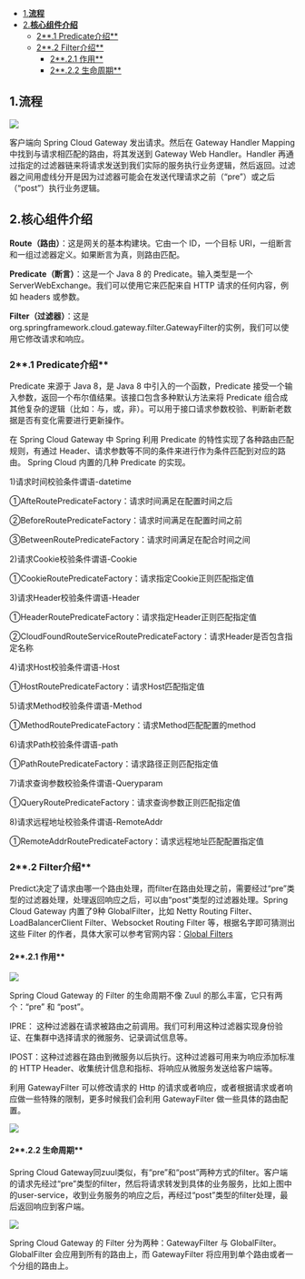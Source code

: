 * [1.**流程**](#1流程)
* [2.**核心组件介绍**](#2核心组件介绍)
  * [2**.1 Predicate介绍**](#21-predicate介绍)
  * [2**.2 Filter介绍**](#22-filter介绍)
    * [2**.2.1 作用**](#221-作用)
    * [2**.2.2 生命周期**](#222-生命周期)

## 1.**流程**

![](/assets/图片1.png)

客户端向  Spring Cloud Gateway 发出请求。然后在 Gateway Handler Mapping 中找到与请求相匹配的路由，将其发送到 Gateway Web Handler。Handler 再通过指定的过滤器链来将请求发送到我们实际的服务执行业务逻辑，然后返回。过滤器之间用虚线分开是因为过滤器可能会在发送代理请求之前（“pre”）或之后（“post”）执行业务逻辑。

## 2.**核心组件介绍**

**Route（路由）**：这是网关的基本构建块。它由一个 ID，一个目标 URI，一组断言和一组过滤器定义。如果断言为真，则路由匹配。

**Predicate（断言）**：这是一个 Java 8 的 Predicate。输入类型是一个 ServerWebExchange。我们可以使用它来匹配来自 HTTP 请求的任何内容，例如 headers 或参数。

**Filter（过滤器）**：这是org.springframework.cloud.gateway.filter.GatewayFilter的实例，我们可以使用它修改请求和响应。

### 2**.1 Predicate介绍**

Predicate 来源于 Java 8，是 Java 8 中引入的一个函数，Predicate 接受一个输入参数，返回一个布尔值结果。该接口包含多种默认方法来将 Predicate 组合成其他复杂的逻辑（比如：与，或，非）。可以用于接口请求参数校验、判断新老数据是否有变化需要进行更新操作。

在 Spring Cloud Gateway 中 Spring 利用 Predicate 的特性实现了各种路由匹配规则，有通过 Header、请求参数等不同的条件来进行作为条件匹配到对应的路由。 Spring Cloud 内置的几种 Predicate 的实现。

1\)请求时间校验条件谓语-datetime

①AfteRoutePredicateFactory：请求时间满足在配置时间之后

②BeforeRoutePredicateFactory：请求时间满足在配置时间之前

③BetweenRoutePredicateFactory：请求时间满足在配合时间之间

2\)请求Cookie校验条件谓语-Cookie

①CookieRoutePredicateFactory：请求指定Cookie正则匹配指定值

3\)请求Header校验条件谓语-Header

①HeaderRoutePredicateFactory：请求指定Header正则匹配指定值

②CloudFoundRouteServiceRoutePredicateFactory：请求Header是否包含指定名称

4\)请求Host校验条件谓语-Host

①HostRoutePredicateFactory：请求Host匹配指定值

5\)请求Method校验条件谓语-Method

①MethodRoutePredicateFactory：请求Method匹配配置的method

6\)请求Path校验条件谓语-path

①PathRoutePredicateFactory：请求路径正则匹配指定值

7\)请求查询参数校验条件谓语-Queryparam

①QueryRoutePredicateFactory：请求查询参数正则匹配指定值

8\)请求远程地址校验条件谓语-RemoteAddr

①RemoteAddrRoutePredicateFactory：请求远程地址匹配配置指定值

### 2**.2 Filter介绍**

Predict决定了请求由哪一个路由处理，而filter在路由处理之前，需要经过“pre”类型的过滤器处理，处理返回响应之后，可以由“post”类型的过滤器处理。Spring Cloud Gateway 内置了9种 GlobalFilter，比如 Netty Routing Filter、LoadBalancerClient Filter、Websocket Routing Filter 等，根据名字即可猜测出这些 Filter 的作者，具体大家可以参考官网内容：[Global Filters](#_global_filters)

#### 2**.2.1 作用**

![](/assets/图片2.png)

Spring Cloud Gateway 的 Filter 的生命周期不像 Zuul 的那么丰富，它只有两个：“pre” 和 “post”。

lPRE： 这种过滤器在请求被路由之前调用。我们可利用这种过滤器实现身份验证、在集群中选择请求的微服务、记录调试信息等。

lPOST：这种过滤器在路由到微服务以后执行。这种过滤器可用来为响应添加标准的 HTTP Header、收集统计信息和指标、将响应从微服务发送给客户端等。

利用 GatewayFilter 可以修改请求的 Http 的请求或者响应，或者根据请求或者响应做一些特殊的限制，更多时候我们会利用 GatewayFilter 做一些具体的路由配置。

![](/assets/图片3.png)

#### 2**.2.2 生命周期**

Spring Cloud Gateway同zuul类似，有“pre”和“post”两种方式的filter。客户端的请求先经过“pre”类型的filter，然后将请求转发到具体的业务服务，比如上图中的user-service，收到业务服务的响应之后，再经过“post”类型的filter处理，最后返回响应到客户端。

![](/assets/图片4.png)

Spring Cloud Gateway 的 Filter 分为两种：GatewayFilter 与 GlobalFilter。GlobalFilter 会应用到所有的路由上，而 GatewayFilter 将应用到单个路由或者一个分组的路由上。


